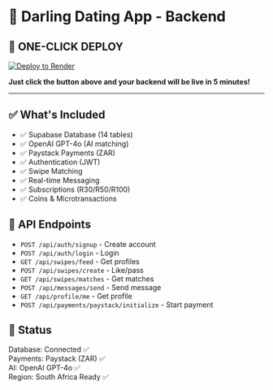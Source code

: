 # 🎀 Darling Dating App - Backend

## 🚀 ONE-CLICK DEPLOY

[![Deploy to Render](https://render.com/images/deploy-to-render-button.svg)](https://render.com/deploy?repo=https://github.com/Zwidezi/darling-backend)

**Just click the button above and your backend will be live in 5 minutes!**

---

## ✅ What's Included

- ✅ Supabase Database (14 tables)
- ✅ OpenAI GPT-4o (AI matching)
- ✅ Paystack Payments (ZAR)
- ✅ Authentication (JWT)
- ✅ Swipe Matching
- ✅ Real-time Messaging
- ✅ Subscriptions (R30/R50/R100)
- ✅ Coins & Microtransactions

## 📍 API Endpoints

- `POST /api/auth/signup` - Create account
- `POST /api/auth/login` - Login
- `GET /api/swipes/feed` - Get profiles
- `POST /api/swipes/create` - Like/pass
- `GET /api/swipes/matches` - Get matches
- `POST /api/messages/send` - Send message
- `GET /api/profile/me` - Get profile
- `POST /api/payments/paystack/initialize` - Start payment

## 🎯 Status

Database: Connected ✅  
Payments: Paystack (ZAR) ✅  
AI: OpenAI GPT-4o ✅  
Region: South Africa Ready ✅
